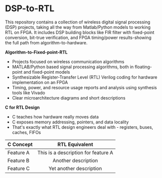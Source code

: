 # DSP-to-RTL
This repository contains a collection of wireless digital signal processing (DSP) projects, taking all the way from Matlab/Python models to working RTL on FPGA. It includes DSP building blocks like FIR filter with fixed-point conversion, bit-true verification, and FPGA timing/power results-showing the full path from algorithm-to-hardware.

**Algorithm-to-Fixed-point-RTL** 
- Projects focused on wireless communication algorithms
- MATLAB/Python based signal processing algorithms, both in floating-point and fixed-point models
- Synthesizable Register-Transfer Level (RTL) Verilog coding for hardware implementation on an FPGA
- Timing, power, and resource usage reports and analysis using synthesis tools like Vivado
- Clear microarchitecture diagrams and short descriptions

**C for RTL Design** 
- C teaches how hardware really moves data
- C exposes memory addressing, pointers, and data locality
- That's exactly what RTL design engineers deal with - registers, buses, caches, FIFOs 

| C Concept | RTL Equivalent |
| :------ | :---------: |
| Feature A | This is a description for feature A |
| Feature B | Another description|
| Feature C | Yet another description |

